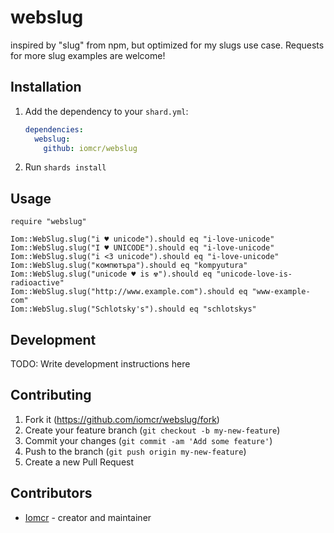 # webslug

inspired by "slug" from npm, but optimized for my slugs use case. Requests for more slug examples are welcome!

## Installation

1. Add the dependency to your `shard.yml`:

   ```yaml
   dependencies:
     webslug:
       github: iomcr/webslug
   ```

2. Run `shards install`

## Usage

```crystal
require "webslug"

Iom::WebSlug.slug("i ♥ unicode").should eq "i-love-unicode"
Iom::WebSlug.slug("I ♥ UNICODE").should eq "i-love-unicode"
Iom::WebSlug.slug("i <3 unicode").should eq "i-love-unicode"
Iom::WebSlug.slug("компютъра").should eq "kompyutura"
Iom::WebSlug.slug("unicode ♥ is ☢").should eq "unicode-love-is-radioactive"
Iom::WebSlug.slug("http://www.example.com").should eq "www-example-com"
Iom::WebSlug.slug("Schlotsky's").should eq "schlotskys"
```

## Development

TODO: Write development instructions here

## Contributing

1. Fork it (<https://github.com/iomcr/webslug/fork>)
2. Create your feature branch (`git checkout -b my-new-feature`)
3. Commit your changes (`git commit -am 'Add some feature'`)
4. Push to the branch (`git push origin my-new-feature`)
5. Create a new Pull Request

## Contributors

- [Iomcr](https://github.com/iomcr) - creator and maintainer
